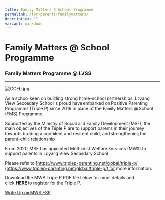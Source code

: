 ```yaml
---
title: Family Matters @ School Programme
permalink: /for-parents/familymatters/
description: ""
variant: markdown
---
```

Family Matters @ School Programme
================================

### Family Matters Programme @ LVSS
-------------------------------

  
![CCEb.jpg](https://www.loyangviewsec.moe.edu.sg/qql/slot/u783/Character%20Development/CCE/FMS/CCEb.jpg)

  

As a school keen on building strong home-school partnerships, Loyang View Secondary School is proud have embarked on Positive Parenting Programme (Triple P) since 2019 in place of the Family Matters @ School (FMS) Programme.   

  

Supported by the Ministry of Social and Family Development (MSF), the main objectives of the Triple P are to support parents in their journey towards building a confident and resilient child, and strengthening the parent-child relationship.   

  

From 2020, MSF has appointed Methodist Welfare Services (MWS) to support parents in Loyang View Secondary School   

  

Please refer to [https://www.triplep-parenting.net/global/triple-p/](https://www.triplep-parenting.net/global/triple-p/) for more information. 

  

Download the MWS Triple P PDF file below for more details and click [**HERE**](https://form.gov.sg/#!/5e97d343fc26690011d34581) to register for the Triple P.

  

[Write Up on MWS FSP](/files/Write%20Up%20on%20MWS%20FSP.pdf)

  
